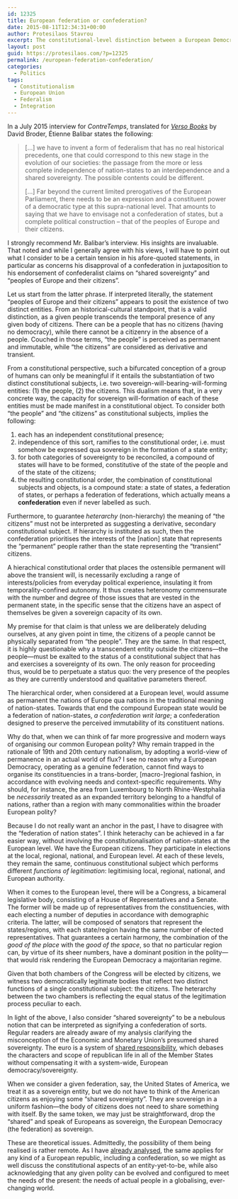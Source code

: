 ```yaml
---
id: 12325
title: European federation or confederation?
date: 2015-08-11T12:34:31+00:00
author: Protesilaos Stavrou
excerpt: The constitutional-level distinction between a European Democracy, formed as a federation, and a European "federation of nation states", a confederation.
layout: post
guid: https://protesilaos.com/?p=12325
permalink: /european-federation-confederation/
categories:
  - Politics
tags:
  - Constitutionalism
  - European Union
  - Federalism
  - Integration
---
```

In a July 2015 interview for _ContreTemps_, translated for [_Verso Books_](http://www.versobooks.com/blogs/2169-two-roads-for-europe-an-interview-with-etienne-balibar) by David Broder, Étienne Balibar states the following:

> […] we have to invent a form of federalism that has no real historical precedents, one that could correspond to this new stage in the evolution of our societies: the passage from the more or less complete independence of nation-states to an interdependence and a shared sovereignty. The possible contents could be different.
> 
> […] Far beyond the current limited prerogatives of the European Parliament, there needs to be an expression and a constituent power of a democratic type at this supra-national level. That amounts to saying that we have to envisage not a confederation of states, but a complete political construction – that of the peoples of Europe and their citizens.

I strongly recommend Mr. Balibar’s interview. His insights are invaluable. That noted and while I generally agree with his views, I will have to point out what I consider to be a certain tension in his afore-quoted statements, in particular as concerns his disapproval of a confederation in juxtaposition to his endorsement of confederalist claims on “shared sovereignty” and “peoples of Europe and their citizens”.

Let us start from the latter phrase. If interpreted literally, the statement “peoples of Europe and their citizens” appears to posit the existence of two distinct entities. From an historical-cultural standpoint, that is a valid distinction, as a given people transcends the temporal presence of any given body of citizens. There can be a people that has no citizens (having no democracy), while there cannot be a citizenry in the absence of a people. Couched in those terms, “the people” is perceived as permanent and immutable, while “the citizens” are considered as derivative and transient.

From a constitutional perspective, such a bifurcated conception of a group of humans can only be meaningful if it entails the substantiation of two distinct constitutional subjects, i.e. two sovereign-will-bearing-will-forming entities: (1) the people, (2) the citizens. This dualism means that, in a very concrete way, the capacity for sovereign will-formation of each of these entities must be made manifest in a constitutional object. To consider both “the people” and “the citizens” as constitutional subjects, implies the following:

  1. each has an independent constitutional presence;
  2. independence of this sort, ramifies to the constitutional order, i.e. must somehow be expressed qua sovereign in the formation of a state entity;
  3. for both categories of sovereignty to be reconciled, a compound of states will have to be formed, constitutive of the state of the people and of the state of the citizens;
  4. the resulting constitutional order, the combination of constitutional subjects and objects, is a compound state: a state of states, a federation of states, or perhaps a federation of federations, which actually means a **confederation** even if never labelled as such.

Furthermore, to guarantee _heterarchy_ (non-hierarchy) the meaning of “the citizens” must not be interpreted as suggesting a derivative, secondary constitutional subject. If hierarchy is instituted as such, then the confederation prioritises the interests of the [nation] state that represents the “permanent” people rather than the state representing the “transient” citizens.

A hierachical constitutional order that places the ostensible permanent will above the transient will, is necessarily excluding a range of interests/policies from everyday political experience, insulating it from temporality-confined autonomy. It thus creates heteronomy commensurate with the number and degree of those issues that are vested in the permanent state, in the specific sense that the citizens have an aspect of themselves be given a sovereign capacity of its own.

My premise for that claim is that unless we are deliberately deluding ourselves, at any given point in time, the citizens of a people cannot be physically separated from “the people”. They are the same. In that respect, it is highly questionable why a transcendent entity outside the citizens—the people—must be exalted to the status of a constitutional subject that has and exercises a sovereignty of its own. The only reason for proceeding thus, would be to perpetuate a status quo: the very presence of the peoples as they are currently understood and qualitative parameters thereof.

The hierarchical order, when considered at a European level, would assume as permanent the nations of Europe qua nations in the traditional meaning of nation-states. Towards that end the compound European state would be a federation of nation-states, _a confederation writ large_; a confederation designed to preserve the perceived immutability of its constituent nations.

Why do that, when we can think of far more progressive and modern ways of organising our common European polity? Why remain trapped in the rationale of 19th and 20th century nationalism, by adopting a world-view of permanence in an actual world of flux? I see no reason why a European Democracy, operating as a genuine federation, cannot find ways to organise its constituencies in a trans-border, [macro-]regional fashion, in accordance with evolving needs and context-specific requirements. Why should, for instance, the area from Luxembourg to North Rhine-Westphalia be _necessarily_ treated as an expanded territory belonging to a handful of nations, rather than a region with many commonalities within the broader European polity?

Because I do not really want an anchor in the past, I have to disagree with the “federation of nation states”. I think heterachy can be achieved in a far easier way, without involving the constitutionalisation of nation-states at the European level. We have the European citizens. They participate in elections at the local, regional, national, and European level. At each of these levels, they remain the same, continuous constitutional subject which performs different _functions of legitimation_: legitimising local, regional, national, and European authority.

When it comes to the European level, there will be a Congress, a bicameral legislative body, consisting of a House of Representatives and a Senate. The former will be made up of representatives from the constituencies, with each electing a number of deputies in accordance with demographic criteria. The latter, will be composed of senators that represent the states/regions, with each state/region having the same number of elected representatives. That guarantees a certain harmony, the combination of the _good of the place_ with the _good of the space_, so that no particular region can, by virtue of its sheer numbers, have a dominant position in the polity—that would risk rendering the European Democracy a majoritarian regime.

Given that both chambers of the Congress will be elected by citizens, we witness two democratically legitimate bodies that reflect two distinct functions of a single constitutional subject: the citizens. The heterarchy between the two chambers is reflecting the equal status of the legitimation process peculiar to each.

In light of the above, I also consider “shared sovereignty” to be a nebulous notion that can be interpreted as signifying a confederation of sorts. Regular readers are already aware of my analysis clarifying the misconception of the Economic and Monetary Union’s presumed shared sovereignty. The euro is a system of [shared responsibility](https://protesilaos.com/inaccuracy-shared-sovereignty/), which debases the characters and scope of republican life in all of the Member States without compensating it with a system-wide, European democracy/sovereignty.

When we consider a given federation, say, the United States of America, we treat it as a sovereign entity, but we do not have to think of the American citizens as enjoying some “shared sovereignty”. They are sovereign in a uniform fashion—the body of citizens does not need to share something with itself. By the same token, we may just be straightforward, drop the &#8220;shared&#8221; and speak of Europeans as sovereign, the European Democracy (the federation) as sovereign.

These are theoretical issues. Admittedly, the possibility of them being realised is rather remote. As I have [already analysed](https://protesilaos.com/future-european-integration/), the same applies for any kind of a European republic, including a confederation, so we might as well discuss the constitutional aspects of an entity-yet-to-be, while also acknowledging that any given polity can be evolved and configured to meet the needs of the present: the needs of actual people in a globalising, ever-changing world.